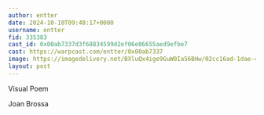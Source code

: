 ```yaml
---
author: entter
date: 2024-10-10T09:48:17+0000
username: entter
fid: 335383
cast_id: 0x00ab7337d3f68834599d2ef06e06655aed9efbe7
cast: https://warpcast.com/entter/0x00ab7337
image: https://imagedelivery.net/BXluQx4ige9GuW0Ia56BHw/02cc16ad-1dae-4848-fcf6-5231b1e2fa00/original
layout: post
---
```

Visual Poem  
  
Joan Brossa  

<img src='https://imagedelivery.net/BXluQx4ige9GuW0Ia56BHw/02cc16ad-1dae-4848-fcf6-5231b1e2fa00/original' alt='' referrerpolicy='no-referrer'/>